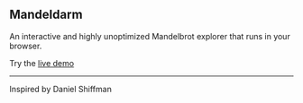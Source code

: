 ## Mandeldarm
An interactive and highly unoptimized Mandelbrot explorer that runs in your browser.


Try the [live demo](https://bratp.fun/mandelbrot)

---
Inspired by Daniel Shiffman
